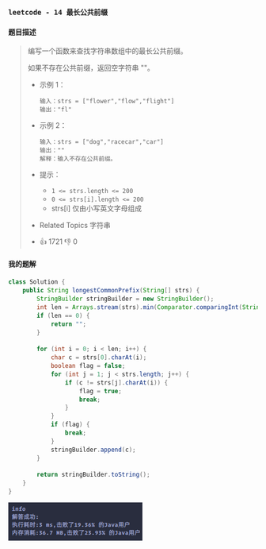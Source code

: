 ### `leetcode - 14 最长公共前缀`

#### 题目描述

> 编写一个函数来查找字符串数组中的最长公共前缀。
>         
> 如果不存在公共前缀，返回空字符串 ""。
>         
>         
>         
>
> *   示例 1：
>
>     ```
>     输入：strs = ["flower","flow","flight"]
>     输出："fl"
>     ```
>
>     
>
> *   示例 2：
>
>     ```
>     输入：strs = ["dog","racecar","car"]
>     输出：""
>     解释：输入不存在公共前缀。
>     ```
>
> 
>
> 
>
> *   提示：
>     *   `1 <= strs.length <= 200`
>     *   `0 <= strs[i].length <= 200`
>     *   strs[i] 仅由小写英文字母组成
>                 
> *   Related Topics 字符串
> *   👍 1721 👎 0

#### 我的题解

```java
class Solution {
    public String longestCommonPrefix(String[] strs) {
        StringBuilder stringBuilder = new StringBuilder();
        int len = Arrays.stream(strs).min(Comparator.comparingInt(String::length)).map(String::length).orElse(0);
        if (len == 0) {
            return "";
        }

        for (int i = 0; i < len; i++) {
            char c = strs[0].charAt(i);
            boolean flag = false;
            for (int j = 1; j < strs.length; j++) {
                if (c != strs[j].charAt(i)) {
                    flag = true;
                    break;
                }
            }
            if (flag) {
                break;
            }
            stringBuilder.append(c);
        }

        return stringBuilder.toString();
    }
}
```

![image-20210811180423203](14_最长公共前缀.assets/image-20210811180423203.png)

